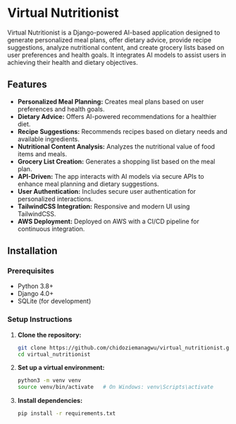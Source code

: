 # Virtual Nutritionist

Virtual Nutritionist is a Django-powered AI-based application designed to generate personalized meal plans, offer dietary advice, provide recipe suggestions, analyze nutritional content, and create grocery lists based on user preferences and health goals. It integrates AI models to assist users in achieving their health and dietary objectives.

## Features

- **Personalized Meal Planning:** Creates meal plans based on user preferences and health goals.
- **Dietary Advice:** Offers AI-powered recommendations for a healthier diet.
- **Recipe Suggestions:** Recommends recipes based on dietary needs and available ingredients.
- **Nutritional Content Analysis:** Analyzes the nutritional value of food items and meals.
- **Grocery List Creation:** Generates a shopping list based on the meal plan.
- **API-Driven:** The app interacts with AI models via secure APIs to enhance meal planning and dietary suggestions.
- **User Authentication:** Includes secure user authentication for personalized interactions.
- **TailwindCSS Integration:** Responsive and modern UI using TailwindCSS.
- **AWS Deployment:** Deployed on AWS with a CI/CD pipeline for continuous integration.

## Installation

### Prerequisites
- Python 3.8+
- Django 4.0+
- SQLite (for development)

### Setup Instructions

1. **Clone the repository:**
   ```bash
   git clone https://github.com/chidoziemanagwu/virtual_nutritionist.git
   cd virtual_nutritionist

2. **Set up a virtual environment:**
   ```bash
   python3 -m venv venv
   source venv/bin/activate   # On Windows: venv\Scripts\activate
3. **Install dependencies:**
   ```bash
   pip install -r requirements.txt

